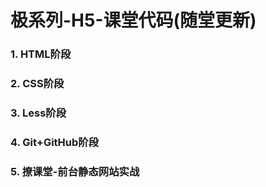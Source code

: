 # 极系列-H5-课堂代码(随堂更新)
### 1. HTML阶段
### 2. CSS阶段
### 3. Less阶段
### 4. Git+GitHub阶段
### 5. 撩课堂-前台静态网站实战
